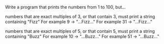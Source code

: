 Write a program that prints the numbers from 1 to 100, but...

numbers that are exact multiples of 3, or that contain 3, must print a string containing "Fizz"
   For example 9 -> "...Fizz..."
   For example 31 -> "...Fizz..."

numbers that are exact multiples of 5, or that contain 5, must print a string containing "Buzz"
   For example 10 -> "...Buzz..."
   For example 51 -> "...Buzz..."

     